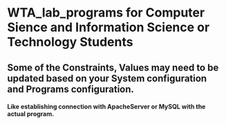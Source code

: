 # WTA_lab_programs for Computer Sience and Information Science or Technology Students

## 
## Some of the Constraints, Values may need to be updated based on your System configuration and Programs configuration.

#### Like establishing connection with ApacheServer or MySQL with the actual program.
